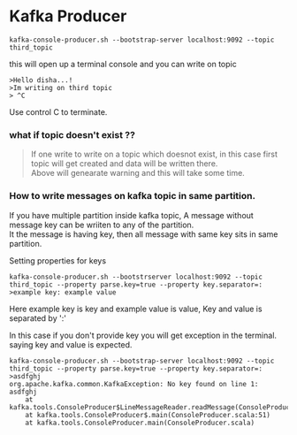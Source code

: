 # Kafka Producer

```
kafka-console-producer.sh --bootstrap-server localhost:9092 --topic third_topic
```
this will open up a terminal console and you can write on topic

```
>Hello disha...!
>Im writing on third topic
> ^C
```

Use control C to terminate.

### what if topic doesn't exist ??

> If one write to write on a topic which doesnot exist, in this case first topic will get created and data will be written there.\
> Above will genearate warning and this will take some time.

### How to write messages on kafka topic in same partition.

If you have multiple partition inside kafka topic, A message without message key can be wriiten to any of the partition. \
It the message is having key, then all message with same key sits in same partition.

Setting properties for keys
```
kafka-console-producer.sh --bootstrserver localhost:9092 --topic third_topic --property parse.key=true --property key.separator=:
>example key: example value                    
```
Here example key is key and example value is value, Key and value is separated by ':'

In this case if you don't provide key you will get exception in the terminal. saying key and value is expected.
```
kafka-console-producer.sh --bootstrap-server localhost:9092 --topic third_topic --property parse.key=true --property key.separator=:
>asdfghj
org.apache.kafka.common.KafkaException: No key found on line 1: asdfghj
	at kafka.tools.ConsoleProducer$LineMessageReader.readMessage(ConsoleProducer.scala:292)
	at kafka.tools.ConsoleProducer$.main(ConsoleProducer.scala:51)
	at kafka.tools.ConsoleProducer.main(ConsoleProducer.scala)
```




